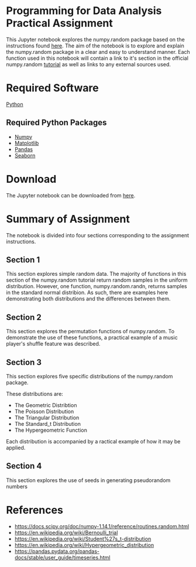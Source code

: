 # Programming for Data Analysis Practical Assignment
This Jupyter notebook explores the numpy.random package based on the instructions found [here](https://github.com/brianmcginley/ProgDA/raw/master/ProgDA_Assignment.pdf). The aim of the notebook is to explore and explain the numpy.random package in a clear and easy to understand manner. Each function used in this notebook will contain a link to it's section in the official numpy.random [tutorial](https://docs.scipy.org/doc/numpy-1.14.0/reference/routines.random.html) as well as links to any external sources used.

# Required Software
[Python](https://www.python.org/downloads/)

## Required Python Packages
- [Numpy](https://numpy.org/)
- [Matplotlib](https://matplotlib.org/)
- [Pandas](https://pandas.pydata.org/)
- [Seaborn](https://seaborn.pydata.org/)

# Download
The Jupyter notebook can be downloaded from [here](https://github.com/ANihill/prog-practical-assignment.git). 

# Summary of Assignment
The notebook is divided into four sections corresponding to the assignment instructions. 

## Section 1
This section explores simple random data. The majority of functions in this section of the numpy.random tutorial return random samples in the uniform distribution. However, one function, numpy.random.randn, returns samples in the standard normal distribion. As such, there are examples here demonstrating both distributions and the differences between them. 

## Section 2 
This section explores the permutation functions of numpy.random. To demonstrate the use of these functions, a practical example of a music player's shuffle feature was described.

## Section 3
This section explores five specific distributions of the numpy.random package.

These distributions are:
- The Geometric Distribtion
- The Poisson Distribution
- The Triangular Distribution
- The Standard_t Distribution
- The Hypergeometric Function

Each distribution is accompanied by a ractical example of how it may be applied.

## Section 4
This section explores the use of seeds in generating pseudorandom numbers

# References 
- https://docs.scipy.org/doc/numpy-1.14.1/reference/routines.random.html
- https://en.wikipedia.org/wiki/Bernoulli_trial
- https://en.wikipedia.org/wiki/Student%27s_t-distribution
- https://en.wikipedia.org/wiki/Hypergeometric_distribution
- https://pandas.pydata.org/pandas-docs/stable/user_guide/timeseries.html
